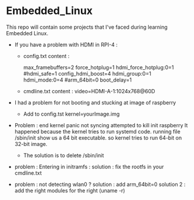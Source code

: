 # Embedded_Linux
This repo will contain some projects that I've faced during learning Embedded Linux.

- If you have a problem with HDMI in RPI-4 : 
	- config.txt content :
	
		max_framebuffers=2
		force_hotplug=1
		hdmi_force_hotplug:0=1
		#hdmi_safe=1
		config_hdmi_boost=4
		hdmi_group:0=1
		hdmi_mode:0=4
		#arm_64bit=0
		boot_delay=1
	
	- cmdline.txt content : 
		video=HDMI-A-1:1024x768@60D

- I had a problem for not booting and stucking at image of raspberry 
	- Add to config.tst
		kernel=yourImage.img

- Problem :  end kernel panic not syncing attempted to kill init raspberry
	It happened because the kernel tries to run systemd code.
	running file /sbin/init show us a 64 bit executable.
	so kernel tries to run 64-bit on 32-bit image.
	- The solution is to delete /sbin/init
	
- problem : Entering in initramfs : 
	solution : fix the rootfs in your cmdline.txt

- problem : not detecting wlan0 ?
	solution : add arm_64bit=0
	solution 2 : add the right modules for the right (uname -r)

